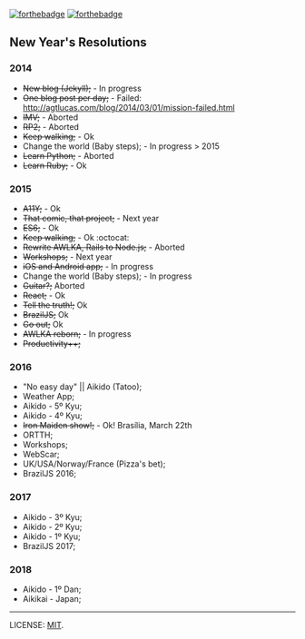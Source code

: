 [![forthebadge](http://forthebadge.com/images/badges/uses-badges.svg)](http://forthebadge.com) [![forthebadge](http://forthebadge.com/images/badges/uses-git.svg)](http://forthebadge.com)

## New Year's Resolutions

### 2014

* ~~New blog (Jekyll);~~ - In progress
* ~~One blog post per day;~~ - Failed: http://agtlucas.com/blog/2014/03/01/mission-failed.html
* ~~IMV;~~ - Aborted
* ~~RP2;~~ - Aborted
* ~~Keep walking;~~ - Ok
* Change the world (Baby steps); - In progress > 2015
* ~~Learn Python;~~ - Aborted
* ~~Learn Ruby;~~ - Ok

### 2015

* ~~A11Y;~~ - Ok
* ~~That comic, that project;~~ - Next year
* ~~ES6;~~ - Ok
* ~~Keep walking;~~ - Ok :octocat:
* ~~Rewrite AWLKA, Rails to Node.js;~~ - Aborted
* ~~Workshops;~~ - Next year
* ~~iOS and Android app;~~ - In progress
* Change the world (Baby steps); - In progress
* ~~Guitar?;~~ Aborted
* ~~React;~~ - Ok
* ~~Tell the truth!;~~ Ok
* ~~BrazilJS;~~ Ok
* ~~Go out;~~ Ok
* ~~AWLKA reborn;~~ - In progress
* ~~Productivity++;~~

### 2016

* "No easy day" || Aikido (Tatoo);
* Weather App;
* Aikido - 5º Kyu;
* Aikido - 4º Kyu;
* ~~Iron Maiden show!;~~ - Ok! Brasília, March 22th
* ORTTH;
* Workshops;
* WebScar;
* UK/USA/Norway/France (Pizza's bet);
* BrazilJS 2016;

### 2017

* Aikido - 3º Kyu;
* Aikido - 2º Kyu;
* Aikido - 1º Kyu;
* BrazilJS 2017;

### 2018

* Aikido - 1º Dan;
* Aikikai - Japan;

---

LICENSE: [MIT](http://mit.lucas.ninja).
